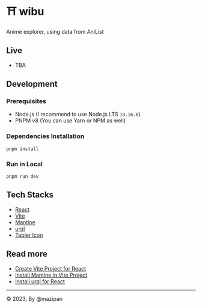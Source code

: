 # ⛩ wibu

Anime explorer, using data from AniList

## Live

- TBA

## Development

### Prerequisites

- Node.js (I recommend to use Node.js LTS `18.16.0`)
- PNPM v8 (You can use Yarn or NPM as well)

### Dependencies Installation

`pnpm install`

### Run in Local

`pnpm run dev`

## Tech Stacks

- [React](https://react.dev/)
- [Vite](https://vitejs.dev/)
- [Mantine](https://mantine.dev/)
- [urql](https://formidable.com/open-source/urql/)
- [Tabler Icon](https://tabler-icons.io/)

## Read more

- [Create Vite Project for React](https://vitejs.dev/guide/)
- [Install Mantine in Vite Project](https://mantine.dev/guides/vite/)
- [Install urql for React](https://formidable.com/open-source/urql/docs/basics/react-preact/)

---

© 2023, By @mazipan
